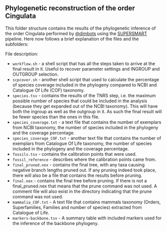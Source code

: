 Phylogenetic reconstruction of the order Cingulata
--------------

This folder structure contains the results of the phylogenetic inference of the order Cingulata
performed by [@dimbots](http://github.com/dimbots) using the [SUPERSMART](http://github.com/naturalis/supersmart)
pipeline. Here now follows a brief explanation of the files and the subfolders:

File description:

- `workflow.sh` - a shell script that has all the steps taken to arrive at the 
  final result in it. Useful to recover parameter settings and INGROUP and
  OUTGROUP selection.
- `scpcover.sh` - another shell script that used to calculate the percentage of species 
  coverage included in the phylogeny compared to NCBI and Catalogue Of Life (COF) taxonomy.
- `species.tsv` - contains the results of the TNRS step, i.e. the maximum possible
  number of species that could be included in the analysis (because they get
  expanded out of the NCBI taxonomy). This will have both the ingroup as well as
  the outgroup in it. As such the final result will be fewer species than the 
  ones in this file.
- `species_coverage.txt` - a text file that contains the number of exemplars 
  from NCBI taxonomy, the number of species included in the phylogeny and the coverage 
  percentage.
- `species_coverage_COF.txt` - another text file that contains the number of exemplars from
  Catalogue Of Life taxonomy, the number of species included in the phylogeny and the 
  coverage percentage.
- `fossils.tsv` - contains the calibration points that were used.
- `fossil_reference` - describes where the calibration points came from.
- `final_pruned.nex` - contains the final tree, with any taxa causing negative branch
  lengths pruned out. If any pruning indeed took place, there will also be a file that contains the results before pruning.
- `final.nex` - contains the final tree before pruning. If there is not a final_pruned.nex that means that the prune command 
was not used. A comment file will also exist in the directory indicating that the prune command was not used.
- `mammalia_COF.txt` - A text file that contains mammals taxonomy 
  (Orders, Superfamilies, Families and number of species) extracted from Catalogue of Life.
- `markers-backbone.tsv` - A summary table with included markers used for the inference of the backbone phylogeny.



